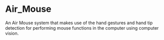 # Air_Mouse
An Air Mouse system that makes use of the hand gestures and hand tip detection for performing mouse functions in the computer using computer vision.
